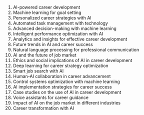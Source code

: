 1. AI-powered career development
2. Machine learning for goal setting
3. Personalized career strategies with AI
4. Automated task management with technology
5. Advanced decision-making with machine learning
6. Intelligent performance optimization with AI
7. Analytics and insights for effective career development
8. Future trends in AI and career success
9. Natural language processing for professional communication
10. AI and the future of job market
11. Ethics and social implications of AI in career development
12. Deep learning for career strategy optimization
13. Smart job search with AI
14. Human-AI collaboration in career advancement
15. Control systems optimization with machine learning
16. AI implementation strategies for career success
17. Case studies on the use of AI in career development
18. Voice assistants for career guidance
19. Impact of AI on the job market in different industries
20. Career transformation with AI
